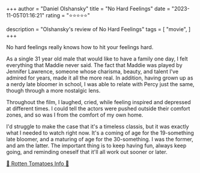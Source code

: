 +++
author = "Daniel Olshansky"
title = "No Hard Feelings"
date = "2023-11-05T01:16:21"
rating = "⭐⭐⭐⭐⭐"

description = "Olshansky's review of No Hard Feelings"
tags = [
    "movie",
]
+++


No hard feelings really knows how to hit your feelings hard.

As a single 31 year old male that would like to have a family one day, I felt everything that Maddie never said. The fact that Maddie was played by Jennifer Lawrence, someone whose charisma, beauty, and talent I've admired for years, made it all the more real. In addition, having grown up as a nerdy late bloomer in school, I was able to relate with Percy just the same, though through a more nostalgic lens.

Throughout the film, I laughed, cried, while feeling inspired and depressed at different times. I could tell the actors were pushed outside their comfort zones, and so was I from the comfort of my own home.

I'd struggle to make the case that it's a timeless classis, but it was exactly what I needed to watch right now. It's a coming of age for the 19-something late bloomer, and a maturing of age for the 30-something. I was the former, and am the latter. The important thing is to keep having fun, always keep going, and reminding oneself that it'll all work out sooner or later.

[🍅 Rotten Tomatoes Info 🍅](https://www.rottentomatoes.com/m/no_hard_feelings_2023)
